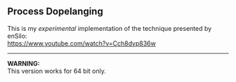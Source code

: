 Process Dopelanging
-
This is my _experimental_ implementation of the technique presented by enSilo:<br/>
https://www.youtube.com/watch?v=Cch8dvp836w
<br/>
<hr/>
<b>WARNING:</b> <br/>
This version works for 64 bit only.
